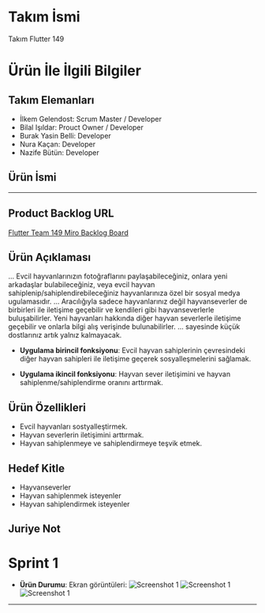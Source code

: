 # **Takım İsmi**

Takım Flutter 149

# Ürün İle İlgili Bilgiler

## Takım Elemanları
- İlkem Gelendost: Scrum Master / Developer
- Bilal Işıldar: Prouct Owner / Developer
- Burak Yasin Belli: Developer
- Nura Kaçan: Developer
- Nazife Bütün: Developer

## Ürün İsmi

--  --

## Product Backlog URL

[Flutter Team 149 Miro Backlog Board](https://miro.com/app/board/uXjVM9KGHjg=/)

## Ürün Açıklaması

... Evcil hayvanlarınızın fotoğraflarını paylaşabileceğiniz, onlara yeni arkadaşlar bulabileceğiniz, veya evcil hayvan sahiplenip/sahiplendirebileceğiniz hayvanlarınıza özel bir sosyal medya ugulamasıdır. ... Aracılığıyla sadece hayvanlarınız değil hayvanseverler de birbirleri ile iletişime geçebilir ve kendileri gibi hayvanseverlerle buluşabilirler. Yeni hayvanları hakkında diğer hayvan severlerle iletişime geçebilir ve onlarla bilgi alış verişinde bulunabilirler. ... sayesinde küçük dostlarınız artık yalnız kalmayacak.

- **Uygulama birincil fonksiyonu**: Evcil hayvan sahiplerinin çevresindeki diğer hayvan sahipleri ile iletişime geçerek sosyalleşmelerini sağlamak.

- **Uygulama ikincil fonksiyonu**: Hayvan sever iletişimini ve hayvan sahiplenme/sahiplendirme oranını arttırmak.

## Ürün Özellikleri

- Evcil hayvanları sostyalleştirmek.
- Hayvan severlerin iletişimini arttırmak.
- Hayvan sahiplenmeye ve sahiplendirmeye teşvik etmek.

## Hedef Kitle

- Hayvanseverler
- Hayvan sahiplenmek isteyenler
- Hayvan sahiplendirmek isteyenler

## Juriye Not

# Sprint 1

- **Ürün Durumu**: Ekran görüntüleri:
  ![Screenshot 1](https://github.com/nurakacann/f149/blob/main/sprint1/miro.png)
  ![Screenshot 1](https://github.com/nurakacann/f149/blob/main/sprint1/1sas.png)
  ![Screenshot 1](https://github.com/nurakacann/f149/blob/main/sprint1/2sas.png)

---
